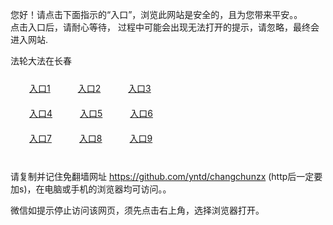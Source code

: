 您好！请点击下面指示的“入口”，浏览此网站是安全的，且为您带来平安。。 <br/>
点击入口后，请耐心等待， 过程中可能会出现无法打开的提示，请忽略，最终会进入网站. </br>

法轮大法在长春<br/>
<div style="padding:10px"><a style="margin:20px" target="_blank" href="https://d22dks82z8c4d5.cloudfront.net/2Qpsp?nsyihml" id="ccLink1" rel="nofollow">入口1</a> <a target="_blank" style="margin:20px" href="https://d1a9r5tifnl495.cloudfront.net/2Qpsp?nrxkdf" id="ccLink2" rel="nofollow">入口2</a> <a style="margin:20px" target="_blank" href="https://d1np7vn98tuj5y.cloudfront.net/2Qpsp?fuuvv" id="ccLink3" rel="nofollow">入口3</a></div>

<div style="padding:10px" ><a style="margin:20px" target="_blank" href="https://d22dks82z8c4d5.cloudfront.net/2Qpsp?nsyihml" id="ccLink4" rel="nofollow">入口4</a> <a style="margin:20px" href="https://d1a9r5tifnl495.cloudfront.net/2Qpsp?nrxkdf" target="_blank" id="ccLink5" rel="nofollow">入口5</a> <a style="margin:20px" href="https://d1np7vn98tuj5y.cloudfront.net/2Qpsp?fuuvv" target="_blank" id="ccLink6" rel="nofollow">入口6</a></div>

<div style="padding:10px"><a style="margin:20px" target="_blank" href="https://d22dks82z8c4d5.cloudfront.net/2Qpsp?nsyihml" id="ccLink7" rel="nofollow">入口7</a> <a style="margin:20px" href="https://d1a9r5tifnl495.cloudfront.net/2Qpsp?nrxkdf" target="_blank" id="ccLink8" rel="nofollow">入口8</a> <a style="margin:20px" target="_blank" href="https://d1np7vn98tuj5y.cloudfront.net/2Qpsp?fuuvv" id="ccLink9" rel="nofollow">入口9</a></div>

<br/>



请复制并记住免翻墙网址 https://github.com/yntd/changchunzx (http后一定要加s)，在电脑或手机的浏览器均可访问。。<br/>

微信如提示停止访问该网页，须先点击右上角，选择浏览器打开。
